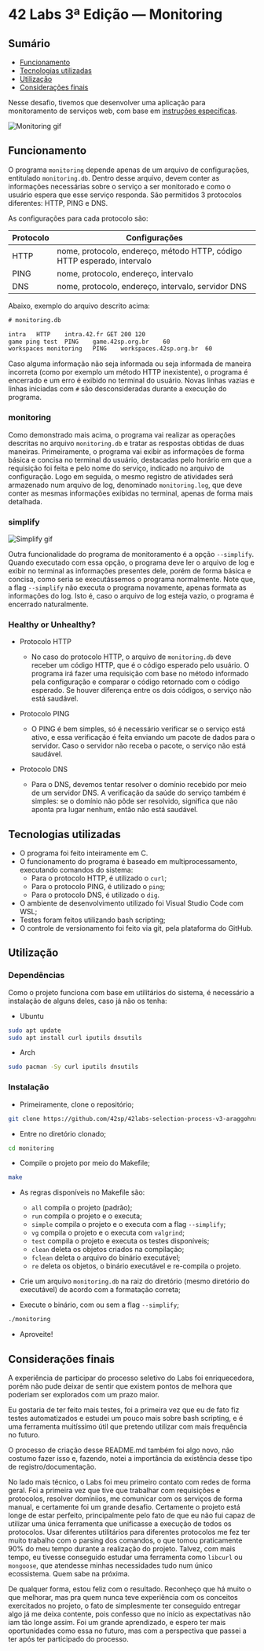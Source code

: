 # 42 Labs 3ª Edição — Monitoring

## Sumário
- [Funcionamento](#funcionamento)
- [Tecnologias utilizadas](#tecnologias-utilizadas)
- [Utilização](#utilização)
- [Considerações finais](#considerações-finais)

Nesse desafio, tivemos que desenvolver uma aplicação para monitoramento de serviços web, com base em [instruções específicas](./assets/INSTRUCTIONS.md).

![Monitoring gif](./assets/run.gif)

## Funcionamento

O programa `monitoring` depende apenas de um arquivo de configurações, entitulado `monitoring.db`. Dentro desse arquivo, devem conter as informações necessárias sobre o serviço a ser monitorado e como o usuário espera que esse serviço responda. São permitidos 3 protocolos diferentes: HTTP, PING e DNS.

As configurações para cada protocolo são:

| Protocolo   | Configurações                                                           |
|-------------|-------------------------------------------------------------------------|
| HTTP        | nome, protocolo, endereço, método HTTP, código HTTP esperado, intervalo |
| PING        | nome, protocolo, endereço, intervalo                                    |
| DNS         | nome, protocolo, endereço, intervalo, servidor DNS                      |

Abaixo, exemplo do arquivo descrito acima:

```txt
# monitoring.db

intra	HTTP	intra.42.fr	GET	200	120
game ping test	PING	game.42sp.org.br	60
workspaces monitoring	PING	workspaces.42sp.org.br	60
```

Caso alguma informação não seja informada ou seja informada de maneira incorreta (como por exemplo um método HTTP inexistente), o programa é encerrado e um erro é exibido no terminal do usuário. Novas linhas vazias e linhas iniciadas com `#` são desconsideradas durante a execução do programa.

### monitoring

Como demonstrado mais acima, o programa vai realizar as operações descritas no arquivo `monitoring.db` e tratar as respostas obtidas de duas maneiras. Primeiramente, o programa vai exibir as informações de forma básica e concisa no terminal do usuário, destacadas pelo horário em que a requisição foi feita e pelo nome do serviço, indicado no arquivo de configuração. Logo em seguida, o mesmo registro de atividades será armazenado num arquivo de log, denominado `monitoring.log`, que deve conter as mesmas informações exibidas no terminal, apenas de forma mais detalhada.

### simplify

![Simplify gif](./assets/simplify.gif)

Outra funcionalidade do programa de monitoramento é a opção `--simplify`. Quando executado com essa opção, o programa deve ler o arquivo de log e exibir no terminal as informações presentes dele, porém de forma básica e concisa, como seria se executássemos o programa normalmente. Note que, a flag `--simplify` não executa o programa novamente, apenas formata as informações do log. Isto é, caso o arquivo de log esteja vazio, o programa é encerrado naturalmente.

### Healthy or Unhealthy?

- Protocolo HTTP
	- No caso do protocolo HTTP, o arquivo de `monitoring.db` deve receber um código HTTP, que é o código esperado pelo usuário. O programa irá fazer uma requisição com base no método informado pela configuração e comparar o código retornado com o código esperado. Se houver diferença entre os dois códigos, o serviço não está saudável.

- Protocolo PING
	- O PING é bem simples, só é necessário verificar se o serviço está ativo, e essa verificação é feita enviando um pacote de dados para o servidor. Caso o servidor não receba o pacote, o serviço não está saudável.

- Protocolo DNS
	- Para o DNS, devemos tentar resolver o domínio recebido por meio de um servidor DNS. A verificação da saúde do serviço também é simples: se o domínio não pôde ser resolvido, significa que não aponta pra lugar nenhum, então não está saudável.

## Tecnologias utilizadas

- O programa foi feito inteiramente em C.
- O funcionamento do programa é baseado em multiprocessamento, executando comandos do sistema:
	- Para o protocolo HTTP, é utilizado o `curl`;
	- Para o protocolo PING, é utilizado o `ping`;
	- Para o protocolo DNS, é utilizado o `dig`.
- O ambiente de desenvolvimento utilizado foi Visual Studio Code com WSL;
- Testes foram feitos utilizando bash scripting;
- O controle de versionamento foi feito via git, pela plataforma do GitHub.

## Utilização

### Dependências

Como o projeto funciona com base em utilitários do sistema, é necessário a instalação de alguns deles, caso já não os tenha:
- Ubuntu
```sh
sudo apt update
sudo apt install curl iputils dnsutils
```

- Arch
```sh
sudo pacman -Sy curl iputils dnsutils
```

### Instalação

- Primeiramente, clone o repositório;
```sh
git clone https://github.com/42sp/42labs-selection-process-v3-araggohnxd.git monitoring
```

- Entre no diretório clonado;
```sh
cd monitoring
```

- Compile o projeto por meio do Makefile;
```sh
make
```

- As regras disponíveis no Makefile são:
	- `all` compila o projeto (padrão);
	- `run` compila o projeto e o executa;
	- `simple` compila o projeto e o executa com a flag `--simplify`;
	- `vg` compila o projeto e o executa com `valgrind`;
	- `test` compila o projeto e executa os testes disponíveis;
	- `clean` deleta os objetos criados na compilação;
	- `fclean` deleta o arquivo do binário executável;
	- `re` deleta os objetos, o binário executável e re-compila o projeto.

- Crie um arquivo `monitoring.db` na raiz do diretório (mesmo diretório do executável) de acordo com a formatação correta;
- Execute o binário, com ou sem a flag `--simplify`;
```sh
./monitoring
```

- Aproveite!

## Considerações finais

A experiência de participar do processo seletivo do Labs foi enriquecedora, porém não pude deixar de sentir que existem pontos de melhora que poderiam ser explorados com um prazo maior.

Eu gostaria de ter feito mais testes, foi a primeira vez que eu de fato fiz testes automatizados e estudei um pouco mais sobre bash scripting, e é uma ferramenta muitíssimo útil que pretendo utilizar com mais frequência no futuro.

O processo de criação desse README.md também foi algo novo, não costumo fazer isso e, fazendo, notei a importância da existência desse tipo de registro/documentação.

No lado mais técnico, o Labs foi meu primeiro contato com redes de forma geral. Foi a primeira vez que tive que trabalhar com requisições e protocolos, resolver domíniios, me comunicar com os serviços de forma manual, e certamente foi um grande desafio. Certamente o projeto está longe de estar perfeito, principalmente pelo fato de que eu não fui capaz de utilizar uma única ferramenta que unificasse a execução de todos os protocolos. Usar diferentes utilitários para diferentes protocolos me fez ter muito trabalho com o parsing dos comandos, o que tomou praticamente 90% do meu tempo durante a realização do projeto. Talvez, com mais tempo, eu tivesse conseguido estudar uma ferramenta como `libcurl` ou `mongoose`, que atendesse minhas necessidades tudo num único ecossistema. Quem sabe na próxima.

De qualquer forma, estou feliz com o resultado. Reconheço que há muito o que melhorar, mas pra quem nunca teve experiência com os conceitos exercitados no projeto, o fato de simplesmente ter conseguido entregar algo já me deixa contente, pois confesso que no início as expectativas não iam tão longe assim. Foi um grande aprendizado, e espero ter mais oportunidades como essa no futuro, mas com a perspectiva que passei a ter após ter participado do processo.
